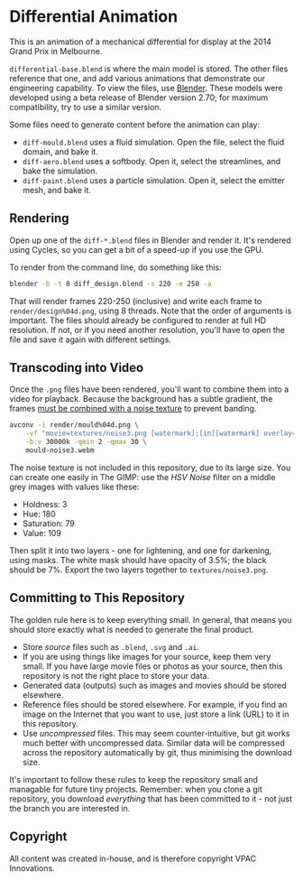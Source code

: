 # Differential Animation

This is an animation of a mechanical differential for display at the 2014 Grand
Prix in Melbourne.

`differential-base.blend` is where the main model is stored. The other files
reference that one, and add various animations that demonstrate our engineering
capability. To view the files, use [Blender](http://blender.org). These models
were developed using a beta release of Blender version 2.70; for maximum
compatibility, try to use a similar version.

Some files need to generate content before the animation can play:

- `diff-mould.blend` uses a fluid simulation. Open the file, select the
  fluid domain, and bake it.
- `diff-aero.blend` uses a softbody. Open it, select the streamlines,
  and bake the simulation.
- `diff-paint.blend` uses a particle simulation. Open it, select the
  emitter mesh, and bake it.


## Rendering

Open up one of the `diff-*.blend` files in Blender and render it. It's rendered
using Cycles, so you can get a bit of a speed-up if you use the GPU.

To render from the command line, do something like this:

```bash
blender -b -t 8 diff_design.blend -s 220 -e 250 -a
```

That will render frames 220-250 (inclusive) and write each frame to
`render/design%04d.png`, using 8 threads. Note that the order of arguments is
important. The files should already be configured to render at full HD
resolution. If not, or if you need another resolution, you'll have to open the
file and save it again with different settings.


## Transcoding into Video

Once the `.png` files have been rendered, you'll want to combine them into a
video for playback. Because the background has a subtle gradient, the frames
[must be combined with a noise texture][grad-band] to prevent banding.

[grad-band]: http://www.vueplus.com/blog/2012/09/how-to-avoid-gradient-banding/

```bash
avconv -i render/mould%04d.png \
    -vf "movie=textures/noise3.png [watermark];[in][watermark] overlay=0:0 [out]" \
    -b:v 30000k -qmin 2 -qmax 30 \
    mould-noise3.webm
```

The noise texture is not included in this repository, due to its large size. You
can create one easily in The GIMP: use the *HSV Noise* filter on a middle grey
images with values like these:

- Holdness: 3
- Hue: 180
- Saturation: 79
- Value: 109

Then split it into two layers - one for lightening, and one for darkening, using
masks. The white mask should have opacity of 3.5%; the black should be 7%.
Export the two layers together to `textures/noise3.png`.


## Committing to This Repository

The golden rule here is to keep everything small. In general, that means you
should store exactly what is needed to generate the final product.

- Store *source* files such as `.blend`, `.svg` and `.ai`.
- If you are using things like images for your source, keep them very small. If
  you have large movie files or photos as your source, then this repository is
  not the right place to store your data.
- Generated data (outputs) such as images and movies should be stored elsewhere.
- Reference files should be stored elsewhere. For example, if you find an image
  on the Internet that you want to use, just store a link (URL) to it in this
  repository.
- Use *uncompressed* files. This may seem counter-intuitive, but git works much
  better with uncompressed data. Similar data will be compressed across the
  repository automatically by git, thus minimising the download size.

It's important to follow these rules to keep the repository small and managable
for future tiny projects. Remember: when you clone a git repository, you
download *everything* that has been committed to it - not just the branch you
are interested in.


## Copyright

All content was created in-house, and is therefore copyright VPAC Innovations.
